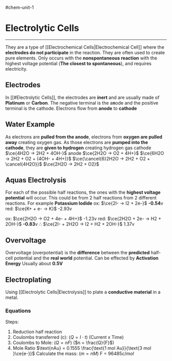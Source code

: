 #chem-unit-1 
# Electrolytic Cells
---
They are a type of [[Electrochemical Cells|Electrochemical Cell]] where the **electrodes do not participate** in the reaction. They are often used to create pure elements.
Only occurs with the **nonspontaneous reaction** with the highest voltage potential (**The closest to spontaneous**), and requires electricity.
## Electrodes
In [[#Electrolytic Cells]], the electrodes are **inert** and are usually made of **Platinum** or **Carbon**.
The negative terminal is the a**n**ode and the positive terminal is the cathode.
Electrons flow from **anode** to **cathode**
## Water Example
As electrons are **pulled from the anode**, electrons from **oxygen are pulled away** creating oxygen gas.
As those electrons are **pumped into the cathode**, they are **given to hydrogen** creating hydrogen gas
cathode $\ce{4H2O -> 2H2 + 4OH-}$
anode $\ce{2H2O -> O2 + 4H+}$
$\ce{6H2O -> 2H2 + O2 + (4OH- + 4H+)}$
$\ce{\cancel{6}2H2O -> 2H2 + O2 + \cancel{4H2O}}$
$\ce{2H2O -> 2H2 + O2}$
## Aquas Electrolysis
For each of the possible half reactions, the ones with the **highest voltage potential** will occur. This could be from 2 half reactions from 2 different reactions.
For example **Potassium Iodide**
ox: $\ce{2I- -> I2 + 2e-}$ **-0.54**v
red: $\ce{K+ + e- -> K}$ -2.93v

ox: $\ce{2H2O -> O2 + 4e- + 4H+}$ -1.23v
red: $\ce{2H2O + 2e- -> H2 + 2OH-}$ **-0.83**v
$\therefore$ $\ce{2I- + 2H2O -> I2 + H2 + 2OH-}$ 1.37v

## Overvoltage
Overvoltage (overpotential) is the **difference** between the **predicted** half-cell potential and the **real world** potential.
Can be effected by **Activation Energy**
Usually about **0.5V**
## Electroplating
Using [[Electrolytic Cells|Electrolysis]] to plate a **conductive material** in a metal.
### Equations
Steps:
1. Reduction half reaction
2. Coulombs transferred (c): ($Q = I \cdot t$) (Current x Time)
3. Coulombs to Mole: ($Q = nF$) ($n = \frac{Q}{F}$)
4. Mole Ratio
$\text{nAu} = 0.1555 \frac{\text{1 mol Au}}{\text{3 mol }\ce{e-}}$ 
Calculate the mass: ($m = nM$)
F = $96485 c/mol$ 